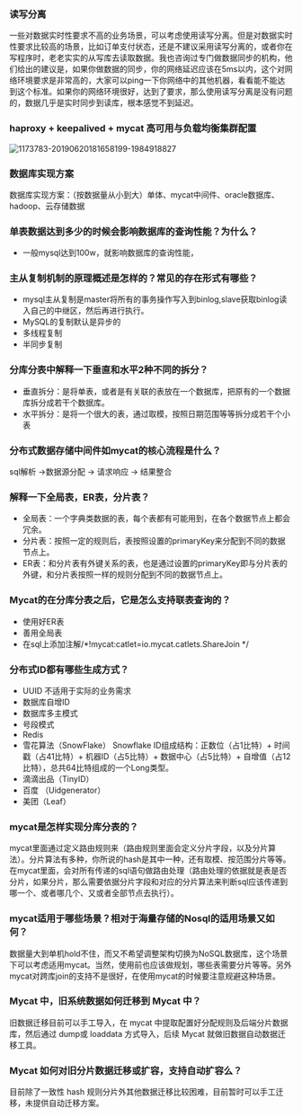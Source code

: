 ### 读写分离

一些对数据实时性要求不高的业务场景，可以考虑使用读写分离。但是对数据实时性要求比较高的场景，比如订单支付状态，还是不建议采用读写分离的，或者你在写程序时，老老实实的从写库去读取数据。我也咨询过专门做数据同步的机构，他们给出的建议是，如果你做数据的同步，你的网络延迟应该在5ms以内，这个对网络环境要求是非常高的，大家可以ping一下你网络中的其他机器，看看能不能达到这个标准。如果你的网络环境很好，达到了要求，那么使用读写分离是没有问题的，数据几乎是实时同步到读库，根本感觉不到延迟。

### haproxy + keepalived + mycat 高可用与负载均衡集群配置

![1173783-20190620181658199-1984918827](D:\document\image\1173783-20190620181658199-1984918827.png)

### 数据库实现方案
数据库实现方案：（按数据量从小到大）单体、mycat中间件、oracle数据库、hadoop、云存储数据



### 单表数据达到多少的时候会影响数据库的查询性能？为什么？
- 一般mysql达到100w，就影响数据库的查询性能，

### 主从复制机制的原理概述是怎样的？常见的存在形式有哪些？

- mysql主从复制是master将所有的事务操作写入到binlog,slave获取binlog读入自己的中继区，然后再进行执行。
- MySQL的复制默认是异步的
- 多线程复制
- 半同步复制


### 分库分表中解释一下垂直和水平2种不同的拆分？

- 垂直拆分：是将单表，或者是有关联的表放在一个数据库，把原有的一个数据库拆分成若干个数据库。
- 水平拆分：是将一个很大的表，通过取模，按照日期范围等等拆分成若干个小表

### 分布式数据存储中间件如mycat的核心流程是什么？
sql解析 ->数据源分配 -> 请求响应 -> 结果整合

### 解释一下全局表，ER表，分片表？
- 全局表：一个字典类数据的表，每个表都有可能用到，在各个数据节点上都会冗余。
- 分片表：按照一定的规则后，表按照设置的primaryKey来分配到不同的数据节点上。
- ER表：和分片表有外键关系的表，也是通过设置的primaryKey即与分片表的外键，和分片表按照一样的规则分配到不同的数据节点上。
### Mycat的在分库分表之后，它是怎么支持联表查询的？
- 使用好ER表
- 善用全局表
- 在sql上添加注解/*!mycat:catlet=io.mycat.catlets.ShareJoin */



### 分布式ID都有哪些生成方式？

- UUID
不适用于实际的业务需求
- 数据库自增ID
- 数据库多主模式
- 号段模式
- Redis
- 雪花算法（SnowFlake）
Snowflake ID组成结构：正数位（占1比特）+ 时间戳（占41比特）+ 机器ID（占5比特）+ 数据中心（占5比特）+ 自增值（占12比特），总共64比特组成的一个Long类型。
- 滴滴出品（TinyID）
- 百度 （Uidgenerator）
- 美团（Leaf）


### mycat是怎样实现分库分表的？

mycat里面通过定义路由规则来（路由规则里面会定义分片字段，以及分片算法）。分片算法有多种，你所说的hash是其中一种，还有取模、按范围分片等等。在mycat里面，会对所有传递的sql语句做路由处理（路由处理的依据就是表是否分片，如果分片，那么需要依据分片字段和对应的分片算法来判断sql应该传递到哪一个、或者哪几个、又或者全部节点去执行）。

### mycat适用于哪些场景？相对于海量存储的Nosql的适用场景又如何？

数据量大到单机hold不住，而又不希望调整架构切换为NoSQL数据库，这个场景下可以考虑适用mycat。当然，使用前也应该做规划，哪些表需要分片等等。另外mycat对跨库join的支持不是很好，在使用mycat的时候要注意规避这种场景。

### Mycat 中，旧系统数据如何迁移到 Mycat 中？

旧数据迁移目前可以手工导入，在 mycat 中提取配置好分配规则及后端分片数据库，然后通过 dump或 loaddata 方式导入，后续 Mycat 就做旧数据自动数据迁移工具。

### Mycat 如何对旧分片数据迁移或扩容，支持自动扩容么？

目前除了一致性 hash 规则分片外其他数据迁移比较困难，目前暂时可以手工迁移，未提供自动迁移方案。

